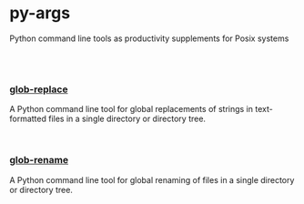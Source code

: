 # py-args

Python command line tools as productivity supplements for Posix systems

<br>
<br>

### [glob-replace](./glob-replace)

A Python command line tool for global replacements of strings in text-formatted files in a single directory or directory tree.

<br>

### [glob-rename](./glob-rename)

A Python command line tool for global renaming of files in a single directory or directory tree.
